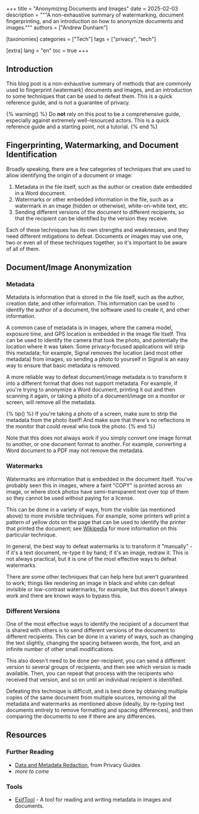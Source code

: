 +++
title = "Anonymizing Documents and Images"
date = 2025-02-03
description = """A non-exhaustive summary of watermarking, document fingerprinting,
and an introduction on how to anonymize documents and images."""
authors = ["Andrew Dunham"]

[taxonomies]
categories = ["Tech"]
tags = ["privacy", "tech"]

[extra]
lang = "en"
toc = true
+++

## Introduction

This blog post is a non-exhaustive summary of methods that are commonly used to
fingerprint (watermark) documents and images, and an introduction to some
techniques that can be used to defeat them. This is a quick reference guide,
and is not a guarantee of privacy.

{% warning() %}
Do **not** rely on this post to be a comprehensive guide, especially against
extremely well-resourced actors. This is a quick reference guide and a starting
point, not a tutorial.
{% end %}

## Fingerprinting, Watermarking, and Document Identification

Broadly speaking, there are a few categories of techniques that are used to
allow identifying the origin of a document or image:

1. Metadata in the file itself, such as the author or creation date embedded in
   a Word document.
2. Watermarks or other embedded information in the file, such as a watermark in
   an image (hidden or otherwise), white-on-white text, etc.
3. Sending different versions of the document to different recipients, so that
   the recipient can be identified by the version they receive.

Each of these techniques has its own strengths and weaknesses, and they need
different mitigations to defeat. Documents or images may use one, two or even
all of these techniques together, so it's important to be aware of all of them.

## Document/Image Anonymization

### Metadata

Metadata is information that is stored in the file itself, such as the author,
creation date, and other information. This information can be used to identify
the author of a document, the software used to create it, and other
information.

A common case of metadata is in images, where the camera model, exposure time,
and GPS location is embedded in the image file itself. This can be used to
identify the camera that took the photo, and potentially the location where it
was taken. Some privacy-focused applications will strip this metadata; for
example, Signal removes the location (and most other metadata) from images, so
sending a photo to yourself in Signal is an easy way to ensure that basic
metadata is removed.

A more reliable way to defeat document/image metadata is to transform it into a
different format that does not support metadata. For example, if you're trying
to anonymize a Word document, printing it out and then scanning it again, or
taking a photo of a document/image on a monitor or screen, will remove all the
metadata.

{% tip() %}
If you're taking a photo of a screen, make sure to strip the metadata from the
photo itself! And make sure that there's no reflections in the monitor that
could reveal who took the photo.
{% end %}

Note that this does *not* always work if you simply convert one image format to
another, or one document format to another. For example, converting a Word
document to a PDF may not remove the metadata.

### Watermarks

Watermarks are information that is embedded in the document itself. You've
probably seen this in images, where a faint "COPY" is printed across an image,
or where stock photos have semi-transparent text over top of them so they
cannot be used without paying for a license.

This can be done in a variety of ways, from the visible (as mentioned above) to
more invisible techniques. For example, some printers will print a pattern of
yellow dots on the page that can be used to identify the printer that printed
the document; see [Wikipedia][printer-dots] for more information on this
particular technique.

[printer-dots]: https://en.wikipedia.org/wiki/Printer_tracking_dots

In general, the best way to defeat watermarks is to transform it "manually" -
if it's a text document, re-type it by hand; if it's an image, redraw it.  This
is not always practical, but it is one of the most effective ways to defeat
watermarks.

There are some other techniques that can help here but aren't guaranteed to
work; things like rendering an image in black and white can defeat invisible or
low-contrast watermarks, for example, but this doesn't always work and there
are known ways to bypass this.

### Different Versions

One of the most effective ways to identify the recipient of a document that is
shared with others is to send different versions of the document to different
recipients. This can be done in a variety of ways, such as changing the text
slightly, changing the spacing between words, the font, and an infinite number
of other small modifications.

This also doesn't need to be done per-recipient; you can send a different
version to several groups of recipients, and then see which version is made
available. Then, you can repeat that process with the recipients who received
that version, and so on until an individual recipient is identified.

Defeating this technique is difficult, and is best done by obtaining multiple
copies of the same document from multiple sources, removing all the metadata
and watermarks as mentioned above (ideally, by re-typing text documents
entirely to remove formatting and spacing differences), and then comparing the
documents to see if there are any differences.

## Resources

### Further Reading

- [Data and Metadata Redaction](https://www.privacyguides.org/en/data-redaction/), from Privacy Guides
- _more to come_

### Tools

- [ExifTool](https://exiftool.org/) - A tool for reading and writing metadata in
  images and documents.
